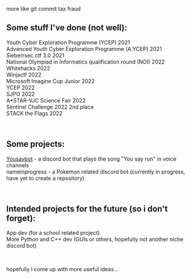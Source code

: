 more like git commit tax fraud  

Some stuff I've done (not well):
-
Youth Cyber Exploration Programme (YCEP) 2021  
Advanced Youth Cyber Exploration Programme (A.YCEP) 2021  
Sieberrsec ctf 3.0 2021  
National Olympiad in Informatics qualification round (NOI) 2022  
Whitehacks 2022  
Winjactf 2022  
Microsoft Imagine Cup Junior 2022  
YCEP 2022  
SJPO 2022  
A*STAR-VJC Science Fair 2022  
Sentinel Challenge 2022 2nd place  
STACK the Flags 2022  


<br>

Some projects:
-
[Yousaybot](https://github.com/laptopoutofbattery/Yousaybot) - a discord bot that plays the song "You say run" in voice channels  
nameinprogress - a Pokemon related discord bot (currently in progress, have yet to create a repository)  

<br>

Intended projects for the future (so i don't forget):
-
App dev (for a school related project)  
More Python and C++ dev (GUIs or others, hopefully not another niche discord bot)  


<br>

hopefully I come up with more useful ideas...
